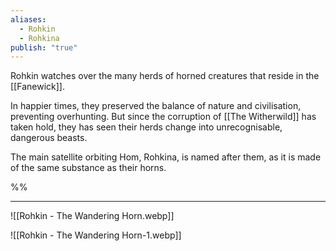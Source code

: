 ```yaml
---
aliases:
  - Rohkin
  - Rohkina
publish: "true"
---
```

Rohkin watches over the many herds of horned creatures that reside in the [[Fanewick]].

In happier times, they preserved the balance of nature and civilisation, preventing overhunting. But since the corruption of [[The Witherwild]] has taken hold, they has seen their herds change into unrecognisable, dangerous beasts.

The main satellite orbiting Hom, Rohkina, is named after them, as it is made of the same substance as their horns.

%%

***
![[Rohkin - The Wandering Horn.webp]]

![[Rohkin - The Wandering Horn-1.webp]]